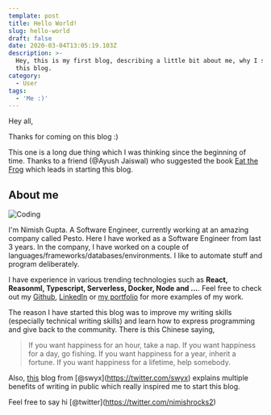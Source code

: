 ```yaml
---
template: post
title: Hello World!
slug: hello-world
draft: false
date: 2020-03-04T13:05:19.103Z
description: >-
  Hey, this is my first blog, describing a little bit about me, why I started
  this blog.
category:
  - User
tags:
  - 'Me :)'
---
```

Hey all,

Thanks for coming on this blog :)

This one is a long due thing which I was thinking since the beginning of time. Thanks to a friend (@Ayush Jaiswal) who suggested the book [Eat the Frog](https://www.amazon.in/That-Frog-Great-Ways-Procrastinating/dp/1576754227) which leads in starting this blog.

## About me

![Coding](/media/coding.jpg)

I'm Nimish Gupta. A Software Engineer, currently working at an amazing company called Pesto. Here I have worked as a Software Engineer from last 3 years. In the company, I have worked on a couple of languages/frameworks/databases/environments. I like to automate stuff and program deliberately.

I have experience in various trending technologies such as **React, Reasonml, Typescript, Serverless, Docker, Node and ...**. Feel free to check out my [Github](https://github.com/nimish-gupta),  [LinkedIn](https://www.linkedin.com/in/nimish-gupta) or [my portfolio](https://portfolio.nimish-gupta.dev) for more examples of my work.

The reason I have started this blog was to improve my writing skills (especially technical writing skills) and learn how to express programming and give back to the community. There is this Chinese saying,

> If you want happiness for an hour, take a nap. If you want happiness for a day, go fishing. If you want happiness for a year, inherit a fortune. If you want happiness for a lifetime, help somebody.

Also, [this](https://www.swyx.io/writing/learn-in-public/) blog from \[@swyx](https://twitter.com/swyx) explains multiple benefits of writing in public which really inspired me to start this blog.



Feel free to say hi \[@twitter](https://twitter.com/nimishrocks2)